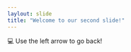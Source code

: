 ```yaml
---
laylout: slide
title: "Welcome to our second slide!"
---
```

:computer:
Use the left arrow to go back!

